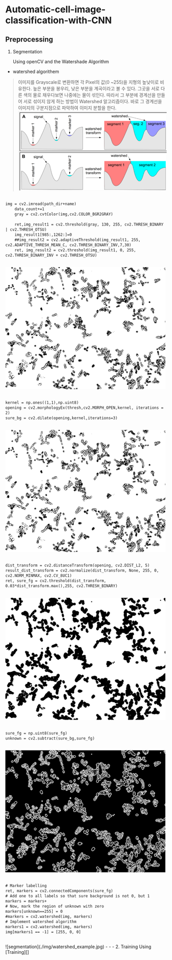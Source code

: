 # Automatic-cell-image-classification-with-CNN

## Preprocessing
1. Segmentation

    Using openCV and the Watershade Algorithm

 * watershed algorithem
>  이미지를 Grayscale로 변환하면 각 Pixel의 값(0 ~255)을 지형의 높낮이로 비유한다. 높은 부분을 봉우리, 낮은 부분을 계곡이라고 볼 수 있다. 그곳을 서로 다른 색의 물로 채우다보면 나중에는 물이 섞인다. 따라서 그 부분에 경계선을 만들어 서로 섞이지 않게 하는 방법이 Watershed 알고리즘이다. 바로 그 경계선을 이미지의 구분지점으로 파악하여 이미지 분할을 한다.
![watershed](./img/watershed.png)
<pre>
<code>
img = cv2.imread(path_dir+name)
    data_count+=1
    gray = cv2.cvtColor(img,cv2.COLOR_BGR2GRAY)

    ret,img_result1 = cv2.threshold(gray, 130, 255, cv2.THRESH_BINARY | cv2.THRESH_OTSU)
    img_result1[985:,1262:]=0
    ##img_result2 = cv2.adaptiveThreshold(img_result1, 255, cv2.ADAPTIVE_THRESH_MEAN_C, cv2.THRESH_BINARY_INV,7,30)
    ret, img_result2 = cv2.threshold(img_result1, 0, 255, cv2.THRESH_BINARY_INV + cv2.THRESH_OTSU)
</code>
</pre>
<img src="./img/img1.jpg" width="500" height="380">
<pre>
<code>
kernel = np.ones((1,1),np.uint8)
opening = cv2.morphologyEx(thresh,cv2.MORPH_OPEN,kernel, iterations = 2)
sure_bg = cv2.dilate(opening,kernel,iterations=3)
</code>
</pre>
<img src="./img/img2.jpg" width="500" height="380">
<pre>
<code>
dist_transform = cv2.distanceTransform(opening, cv2.DIST_L2, 5)
result_dist_transform = cv2.normalize(dist_transform, None, 255, 0, cv2.NORM_MINMAX, cv2.CV_8UC1)
ret, sure_fg = cv2.threshold(dist_transform, 0.03*dist_transform.max(),255, cv2.THRESH_BINARY)
</code>
</pre>
<img src="./img/img3.jpg" width="500" height="380">
<pre>
<code>
sure_fg = np.uint8(sure_fg)
unknown = cv2.subtract(sure_bg,sure_fg)
</code>
</pre>
<img src="./img/img4.jpg" width="500" height="380">
<pre>
<code>
# Marker labelling
ret, markers = cv2.connectedComponents(sure_fg)
# Add one to all labels so that sure background is not 0, but 1
markers = markers+
# Now, mark the region of unknown with zero
markers[unknown==255] = 0
#markers = cv2.watershed(img, markers)
# Implement watershed algorithm
markers1 = cv2.watershed(img, markers)
img[markers1 == -1] = [255, 0, 0]
</code>
</pre>
![segmentation](./img/watershed_example.jpg)      
- - -
2. Training    
Using [Training][]
